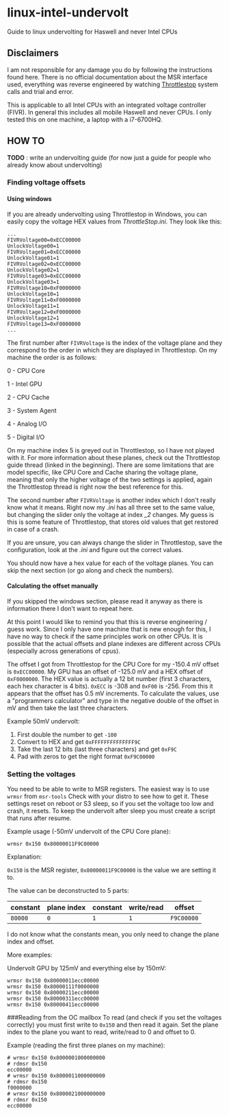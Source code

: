 # linux-intel-undervolt
Guide to linux undervolting for Haswell and never Intel CPUs

## Disclaimers

I am not responsible for any damage you do by following the instructions found here. There is no official documentation about the MSR interface used, everything was reverse engineered by watching [Throttlestop](http://forum.notebookreview.com/threads/the-throttlestop-guide.531329) system calls and trial and error.

This is applicable to all Intel CPUs with an integrated voltage controller (FIVR). In general this includes all mobile Haswell and never CPUs. I only tested this on one machine, a laptop with a i7-6700HQ.


## HOW TO
__TODO__ : write an undervolting guide (for now just a guide for people who already know about undervolting)

### Finding voltage offsets

#### Using windows
If you are already undervolting using Throttlestop in Windows, you can easily copy the voltage HEX values from *ThrottleStop.ini*. They look like this:
```
...
FIVRVoltage00=0xECC00000
UnlockVoltage00=1
FIVRVoltage01=0xECC00000
UnlockVoltage01=1
FIVRVoltage02=0xECC00000
UnlockVoltage02=1
FIVRVoltage03=0xECC00000
UnlockVoltage03=1
FIVRVoltage10=0xF0000000
UnlockVoltage10=1
FIVRVoltage11=0xF0000000
UnlockVoltage11=1
FIVRVoltage12=0xF0000000
UnlockVoltage12=1
FIVRVoltage13=0xF0000000
...
```

The first number after `FIVRVoltage` is the index of the voltage plane and they correspond to the order in which they are displayed in Throttlestop. On my machine the order is as follows:

0 - CPU Core

1 - Intel GPU

2 - CPU Cache

3 - System Agent

4 - Analog I/O

5 - Digital I/O

On my machine index 5 is greyed out in Throttlestop, so I have not played with it.
For more information about these planes, check out the Throttlestop guide thread (linked in the beginning). There are some limitations that are model specific, like CPU Core and Cache sharing the voltage plane, meaning that only the higher voltage of the two settings is applied, again the Throttlestop thread is right now the best reference for this.

The second number after `FIVRVoltage` is another index which I don't really know what it means. Right now my *.ini* has all three set to the same value, but changing the slider only the voltage at index *_2* changes. My guess is this is some feature of Throttlestop, that stores old values that get restored in case of a crash.

If you are unsure, you can always change the slider in Throttlestop, save the configuration, look at the *.ini* and figure out the correct values.

You should now have a hex value for each of the voltage planes. You can skip the next section (or go along and check the numbers).

#### Calculating the offset manually
If you skipped the windows section, please read it anyway as there is information there I don't want to repeat here.

At this point I would like to remind you that this is reverse engineering / guess work. Since I only have one machine that is new enough for this, I have no way to check if the same principles work on other CPUs. It is possible that the actual offsets and plane indexes are different across CPUs (especially across generations of cpus). 

The offset I got from Throttlestop for the CPU Core for my  -150.4 mV offset is `0xECC00000`. My GPU has an offset of -125.0 mV and a HEX offset of `0xF0000000`.
The HEX value is actually a 12 bit number (first 3 characters, each hex character is 4 bits). `0xECC` is -308 and `0xF00` is -256.
From this it appears that the offset has 0.5 mV increments.
To calculate the values, use a "programmers calculator" and type in the negative double of the offset in mV and then take the last three characters.

Example 50mV undervolt:

1. First double the number to get `-100`
2. Convert to HEX and get ‭`0xFFFFFFFFFFFFFF9C‬`
3. Take the last 12 bits (last three characters) and get `0xF9C`
4. Pad with zeros to get the right format `0xF9C00000`

### Setting the voltages
You need to be able to write to MSR registers. The easiest way is to use `wrmsr` from `msr-tools` Check with your distro to see how to get it. These settings reset on reboot or S3 sleep, so if you set the voltage too low and crash, it resets. To keep the undervolt after sleep you must create a script that runs after resume.

Example usage (-50mV undervolt of the CPU Core plane):

`wrmsr 0x150 0x80000011F9C00000`

Explanation:

`0x150` is the MSR register, `0x80000011F9C00000` is the value we are setting it to.

The value can be deconstructed to 5 parts:

| constant | plane index | constant | write/read | offset     |
|----------|-------------|----------|------------|------------|
| `80000`  | `0`         | `1`      | `1`        | `F9C00000` |

I do not know what the constants mean, you only need to change the plane index and offset.

More examples:

Undervolt GPU by 125mV and everything else by 150mV:
```
wrmsr 0x150 0x80000011ecc00000          
wrmsr 0x150 0x80000111f0000000          
wrmsr 0x150 0x80000211ecc00000          
wrmsr 0x150 0x80000311ecc00000          
wrmsr 0x150 0x80000411ecc00000 
```

###Reading from the OC mailbox
To read (and check if you set the voltages correctly) you must first write to `0x150` and then read it again.
Set the plane index to the plane you want to read, write/read to 0 and offset to 0.

Example (reading the first three planes on my machine):
```
# wrmsr 0x150 0x8000001000000000
# rdmsr 0x150
ecc00000
# wrmsr 0x150 0x8000011000000000
# rdmsr 0x150
f0000000
# wrmsr 0x150 0x8000021000000000
# rdmsr 0x150
ecc00000
```

